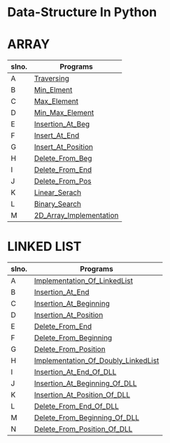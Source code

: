 # Data-Structure In Python

# ARRAY

| slno. | Programs                                                                                                                               |
| ----- | -------------------------------------------------------------------------------------------------------------------------------------- |
| A     | [Traversing             ](https://github.com/hacker-404-error/Data-Structure-In-Python/blob/master/Array/A-Traversing.py)              |
| B     | [Min_Elment             ](https://github.com/hacker-404-error/Data-Structure-In-Python/blob/master/Array/B-Min_Elment.py)              |
| C     | [Max_Element            ](https://github.com/hacker-404-error/Data-Structure-In-Python/blob/master/Array/C-Max_Element.py)             |
| D     | [Min_Max_Element        ](https://github.com/hacker-404-error/Data-Structure-In-Python/blob/master/Array/D-Min_Max_Element.py)         |
| E     | [Insertion_At_Beg       ](https://github.com/hacker-404-error/Data-Structure-In-Python/blob/master/Array/E-Insertion_At_Beg.py)        |
| F     | [Insert_At_End          ](https://github.com/hacker-404-error/Data-Structure-In-Python/blob/master/Array/F-Insert_At_End.py)           |
| G     | [Insert_At_Position     ](https://github.com/hacker-404-error/Data-Structure-In-Python/blob/master/Array/G-Insert_At_Position.py)      |
| H     | [Delete_From_Beg        ](https://github.com/hacker-404-error/Data-Structure-In-Python/blob/master/Array/H-Delete_From_Beg.py)         |
| I     | [Delete_From_End        ](https://github.com/hacker-404-error/Data-Structure-In-Python/blob/master/Array/I-Delete_From_End.py)         |
| J     | [Delete_From_Pos        ](https://github.com/hacker-404-error/Data-Structure-In-Python/blob/master/Array/J-Delete_From_Pos.py)         |
| K     | [Linear_Serach          ](https://github.com/hacker-404-error/Data-Structure-In-Python/blob/master/Array/K-Linear_Serach.py)           |
| L     | [Binary_Search          ](https://github.com/hacker-404-error/Data-Structure-In-Python/blob/master/Array/L-Binary_Search.py)           |
| M     | [2D_Array_Implementation](https://github.com/hacker-404-error/Data-Structure-In-Python/blob/master/Array/M-2D_Array_Implementation.py) |



 # LINKED LIST

 | slno. | Programs                                                                                                                                                      |
 | ----- | ------------------------------------------------------------------------------------------------------------------------------------------------------------- |
 | A     | [Implementation_Of_LinkedList       ](https://github.com/hacker-404-error/Data-Structure-In-Python/blob/master/Linked_List/A-Implementation_Of_LinkedList.py) |
 | B     | [Insertion_At_End                   ](https://github.com/hacker-404-error/Data-Structure-In-Python/blob/master/Linked_List/B-Insertion_At_End.py)             |
 | C     | [Insertion_At_Beginning             ](https://github.com/hacker-404-error/Data-Structure-In-Python/blob/master/Linked_List/C-Insertion_At_Beginning.py)       |
 | D     | [Insertion_At_Position              ](https://github.com/hacker-404-error/Data-Structure-In-Python/blob/master/Linked_List/D-Insertion_At_Position.py)        |
 | E     | [Delete_From_End                    ](https://github.com/hacker-404-error/Data-Structure-In-Python/blob/master/Linked_List/E-Delete_From_End.py)              |
 | F     | [Delete_From_Beginning              ](https://github.com/hacker-404-error/Data-Structure-In-Python/blob/master/Linked_List/F-Delete_From_Beginning.py)        |
 | G     | [Delete_From_Position               ](https://github.com/hacker-404-error/Data-Structure-In-Python/blob/master/Linked_List/G-Delete_From_Position.py)         |
 | H     | [Implementation_Of_Doubly_LinkedList]()                                                                                                                       |
 | I     | [Insertion_At_End_Of_DLL            ]()                                                                                                                       |
 | J     | [Insertion_At_Beginning_Of_DLL      ]()                                                                                                                       |
 | K     | [Insertion_At_Position_Of_DLL       ]()                                                                                                                       |
 | L     | [Delete_From_End_Of_DLL             ]()                                                                                                                       |
 | M     | [Delete_From_Beginning_Of_DLL       ]()                                                                                                                       |
 | N     | [Delete_From_Position_Of_DLL        ]()                                                                                                                       |
 